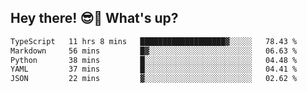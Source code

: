 ## Hey there! 😎👋 What's up?

<!--START_SECTION:waka-->

```txt
TypeScript   11 hrs 8 mins   ███████████████████▓░░░░░   78.43 %
Markdown     56 mins         █▓░░░░░░░░░░░░░░░░░░░░░░░   06.63 %
Python       38 mins         █░░░░░░░░░░░░░░░░░░░░░░░░   04.48 %
YAML         37 mins         █░░░░░░░░░░░░░░░░░░░░░░░░   04.41 %
JSON         22 mins         ▓░░░░░░░░░░░░░░░░░░░░░░░░   02.62 %
```

<!--END_SECTION:waka-->
